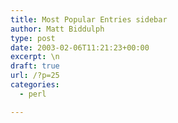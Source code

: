```yaml
---
title: Most Popular Entries sidebar
author: Matt Biddulph
type: post
date: 2003-02-06T11:21:23+00:00
excerpt: \n
draft: true
url: /?p=25
categories:
  - perl

---
```

